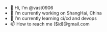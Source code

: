 - 👋 Hi, I’m @vast0906
- 👀 I’m currently working on ShangHai, China
- 🌱 I’m currently learning ci/cd and devops
- 📫 How to reach me ($id)@gmail.com

<!---
vast0906/vast0906 is a ✨ special ✨ repository because its `README.md` (this file) appears on your GitHub profile.
You can click the Preview link to take a look at your changes.
--->
